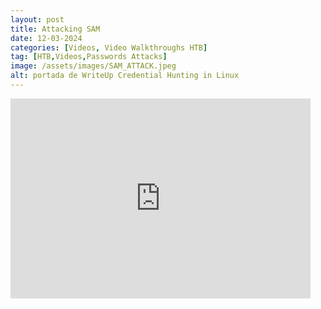 ```yaml
---
layout: post
title: Attacking SAM
date: 12-03-2024
categories: [Videos, Video Walkthroughs HTB]
tag: [HTB,Videos,Passwords Attacks]
image: /assets/images/SAM_ATTACK.jpeg
alt: portada de WriteUp Credential Hunting in Linux
---
```


<iframe width="480" height="320" src="https://www.youtube.com/embed/Gq5HwJ2Mjdg" frameborder="0" allowfullscreen></iframe>